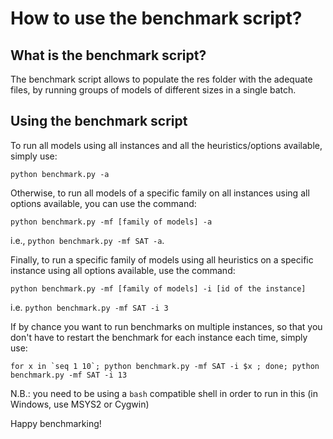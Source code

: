 # How to use the benchmark script?

## What is the benchmark script?
The benchmark script allows to populate the res folder with the adequate files, by running groups of models of different sizes in a single batch.

## Using the benchmark script
To run all models using all instances and all the heuristics/options available, simply use:
```
python benchmark.py -a
```
Otherwise, to run all models of a specific family on all instances using all options available, you can use the command:
```
python benchmark.py -mf [family of models] -a
```
i.e., `python benchmark.py -mf SAT -a`.

Finally, to run a specific family of models using all heuristics on a specific instance using all options available, use the command: 
```
python benchmark.py -mf [family of models] -i [id of the instance]
```
i.e. `python benchmark.py -mf SAT -i 3`

If by chance you want to run benchmarks on multiple instances, so that you don't have to restart the benchmark for each instance each time, simply use:
```
for x in `seq 1 10`; python benchmark.py -mf SAT -i $x ; done; python benchmark.py -mf SAT -i 13
```
N.B.: you need to be using a `bash` compatible shell in order to run in this (in Windows, use MSYS2 or Cygwin)

Happy benchmarking!